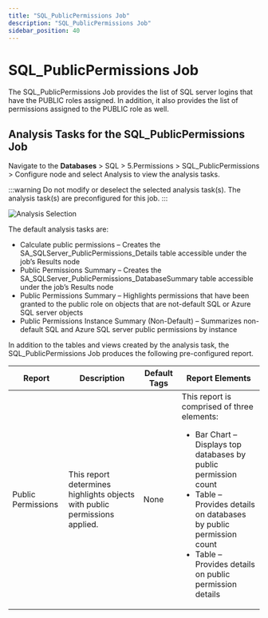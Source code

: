 ```yaml
---
title: "SQL_PublicPermissions Job"
description: "SQL_PublicPermissions Job"
sidebar_position: 40
---
```


# SQL_PublicPermissions Job

The SQL_PublicPermissions Job provides the list of SQL server logins that have the PUBLIC roles
assigned. In addition, it also provides the list of permissions assigned to the PUBLIC role as well.

## Analysis Tasks for the SQL_PublicPermissions Job

Navigate to the **Databases** > SQL > 5.Permissions > SQL_PublicPermissions > Configure node and
select Analysis to view the analysis tasks.

:::warning
Do not modify or deselect the selected analysis task(s). The analysis task(s) are
preconfigured for this job.
:::


![Analysis Selection](/images/accessanalyzer/11.6/solutions/databases/sql/permissions/sqljobgroup40.webp)

The default analysis tasks are:

- Calculate public permissions – Creates the SA_SQLServer_PublicPermissions_Details table accessible
  under the job’s Results node
- Public Permissions Summary – Creates the SA_SQLServer_PublicPermissions_DatabaseSummary table
  accessible under the job’s Results node
- Public Permissions Summary – Highlights permissions that have been granted to the public role on
  objects that are not-default SQL or Azure SQL server objects
- Public Permissions Instance Summary (Non-Default) – Summarizes non-default SQL and Azure SQL
  server public permissions by instance

In addition to the tables and views created by the analysis task, the SQL_PublicPermissions Job
produces the following pre-configured report.

| Report             | Description                                                                | Default Tags | Report Elements                                                                                                                                                                                                                                                    |
| ------------------ | -------------------------------------------------------------------------- | ------------ | ------------------------------------------------------------------------------------------------------------------------------------------------------------------------------------------------------------------------------------------------------------------ |
| Public Permissions | This report determines highlights objects with public permissions applied. | None         | This report is comprised of three elements: <ul><li>Bar Chart – Displays top databases by public permission count</li><li>Table – Provides details on databases by public permission count</li><li>Table – Provides details on public permission details</li></ul> |
